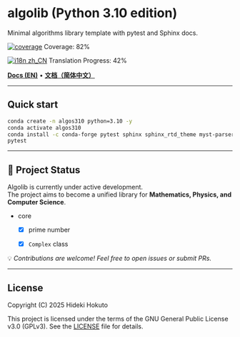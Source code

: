 # algolib (Python 3.10 edition)

Minimal algorithms library template with pytest and Sphinx docs.

<!-- coverage:start -->
[![coverage](https://img.shields.io/badge/coverage-82%25-brightgreen)](https://HidekiHokuto.github.io/algolib/coverage/)
Coverage: 82%
<!-- coverage:end -->
<!-- i18n-progress:start -->
[![i18n zh_CN](https://img.shields.io/badge/i18n%20zh--CN-42%25-blue)](https://HidekiHokuto.github.io/algolib/zh/)
Translation Progress: 42%
<!-- i18n-progress:end -->

[**Docs (EN)**](https://HidekiHokuto.github.io/algolib/en/) • [**文档（简体中文）**](https://HidekiHokuto.github.io/algolib/zh/)



---

## Quick start
```bash
conda create -n algos310 python=3.10 -y
conda activate algos310
conda install -c conda-forge pytest sphinx sphinx_rtd_theme myst-parser -y
pytest
```

---

## 🚧 Project Status

Algolib is currently under active development.  
The project aims to become a unified library for **Mathematics, Physics, and Computer Science**.

- core
  - [x] prime number
  - [x] `Complex` class


💡 *Contributions are welcome! Feel free to open issues or submit PRs.*

---

## License

Copyright (C) 2025 Hideki Hokuto

This project is licensed under the terms of the GNU General Public License v3.0 (GPLv3).
See the [LICENSE](./LICENSE) file for details.